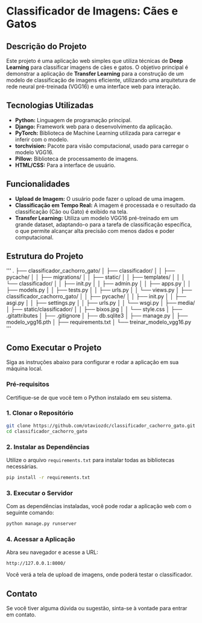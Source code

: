 # Classificador de Imagens: Cães e Gatos

## Descrição do Projeto

Este projeto é uma aplicação web simples que utiliza técnicas de **Deep Learning** para classificar imagens de cães e gatos. O objetivo principal é demonstrar a aplicação de **Transfer Learning** para a construção de um modelo de classificação de imagens eficiente, utilizando uma arquitetura de rede neural pré-treinada (VGG16) e uma interface web para interação.

## Tecnologias Utilizadas

  * **Python:** Linguagem de programação principal.
  * **Django:** Framework web para o desenvolvimento da aplicação.
  * **PyTorch:** Biblioteca de Machine Learning utilizada para carregar e inferir com o modelo.
  * **torchvision:** Pacote para visão computacional, usado para carregar o modelo VGG16.
  * **Pillow:** Biblioteca de processamento de imagens.
  * **HTML/CSS:** Para a interface de usuário.

## Funcionalidades

  * **Upload de Imagem:** O usuário pode fazer o upload de uma imagem.
  * **Classificação em Tempo Real:** A imagem é processada e o resultado da classificação (Cão ou Gato) é exibido na tela.
  * **Transfer Learning:** Utiliza um modelo VGG16 pré-treinado em um grande dataset, adaptando-o para a tarefa de classificação específica, o que permite alcançar alta precisão com menos dados e poder computacional.

## Estrutura do Projeto

'''
.
├── classificador_cachorro_gato/
│   ├── classificador/
│   │   ├── pycache/
│   │   ├── migrations/
│   │   ├── static/
│   │   ├── templates/
│   │   │   └── classificador/ 
│   │   ├── init.py
│   │   ├── admin.py
│   │   ├── apps.py
│   │   ├── models.py
│   │   ├── tests.py
│   │   ├── urls.py
│   │   └── views.py
│   ├── classificador_cachorro_gato/
│   │   ├── pycache/
│   │   ├── init.py
│   │   ├── asgi.py
│   │   ├── settings.py
│   │   ├── urls.py
│   │   └── wsgi.py
│   ├── media/   
│   ├── static/classificador/ 
│   │   ├── bixos.jpg
│   │   └── style.css
│   ├── .gitattributes
│   ├── .gitignore
│   ├── db.sqlite3
│   ├── manage.py
│   ├── modelo_vgg16.pth
│   ├── requirements.txt
│   └── treinar_modelo_vgg16.py
'''

## Como Executar o Projeto

Siga as instruções abaixo para configurar e rodar a aplicação em sua máquina local.

### Pré-requisitos

Certifique-se de que você tem o Python instalado em seu sistema.

### 1\. Clonar o Repositório

```bash
git clone https://github.com/otaviozdc/classificador_cachorro_gato.git
cd classificador_cachorro_gato
```

### 2\. Instalar as Dependências

Utilize o arquivo `requirements.txt` para instalar todas as bibliotecas necessárias.

```bash
pip install -r requirements.txt
```

### 3\. Executar o Servidor

Com as dependências instaladas, você pode rodar a aplicação web com o seguinte comando:

```bash
python manage.py runserver
```

### 4\. Acessar a Aplicação

Abra seu navegador e acesse a URL:

```
http://127.0.0.1:8000/
```

Você verá a tela de upload de imagens, onde poderá testar o classificador.

## Contato

Se você tiver alguma dúvida ou sugestão, sinta-se à vontade para entrar em contato.
